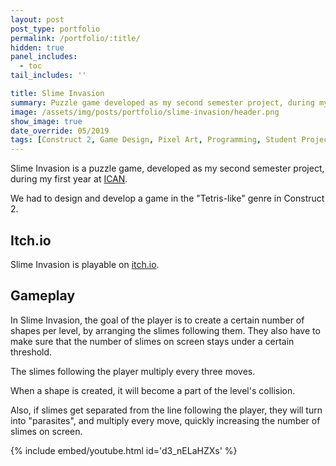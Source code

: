 ```yaml
---
layout: post
post_type: portfolio
permalink: /portfolio/:title/
hidden: true
panel_includes:
  - toc
tail_includes: ''

title: Slime Invasion
summary: Puzzle game developed as my second semester project, during my first year at ICAN.
image: /assets/img/posts/portfolio/slime-invasion/header.png
show_image: true
date_override: 05/2019
tags: [Construct 2, Game Design, Pixel Art, Programming, Student Project]
---
```


Slime Invasion is a puzzle game, developed as my second semester project, during my first year at [ICAN](https://www.ican-design.fr/).

We had to design and develop a game in the "Tetris-like" genre in Construct 2.

## Itch.io

Slime Invasion is playable on [itch.io](https://orsos.itch.io/slime-invasion).

## Gameplay

In Slime Invasion, the goal of the player is to create a certain number of shapes per level, by arranging the slimes following them. They also have to make sure that the number of slimes on screen stays under a certain threshold.

The slimes following the player multiply every three moves.

When a shape is created, it will become a part of the level's collision.

Also, if slimes get separated from the line following the player, they will turn into "parasites", and multiply every move, quickly increasing the number of slimes on screen.

{% include embed/youtube.html id='d3_nELaHZXs' %}